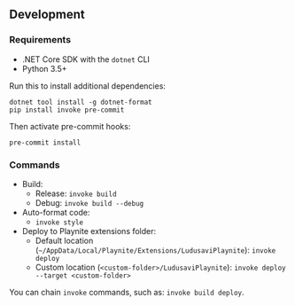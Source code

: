 ## Development
### Requirements
* .NET Core SDK with the `dotnet` CLI
* Python 3.5+

Run this to install additional dependencies:

```
dotnet tool install -g dotnet-format
pip install invoke pre-commit
```

Then activate pre-commit hooks:

```
pre-commit install
```

### Commands
* Build:
  * Release: `invoke build`
  * Debug: `invoke build --debug`
* Auto-format code:
  * `invoke style`
* Deploy to Playnite extensions folder:
  * Default location (`~/AppData/Local/Playnite/Extensions/LudusaviPlaynite`): `invoke deploy`
  * Custom location (`<custom-folder>/LudusaviPlaynite`): `invoke deploy --target <custom-folder>`

You can chain `invoke` commands, such as: `invoke build deploy`.
